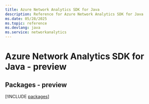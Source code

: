 ```yaml
---
title: Azure Network Analytics SDK for Java
description: Reference for Azure Network Analytics SDK for Java
ms.date: 05/28/2025
ms.topic: reference
ms.devlang: java
ms.service: networkanalytics
---
```

# Azure Network Analytics SDK for Java - preview
## Packages - preview
[!INCLUDE [packages](network-analytics-index.md)]